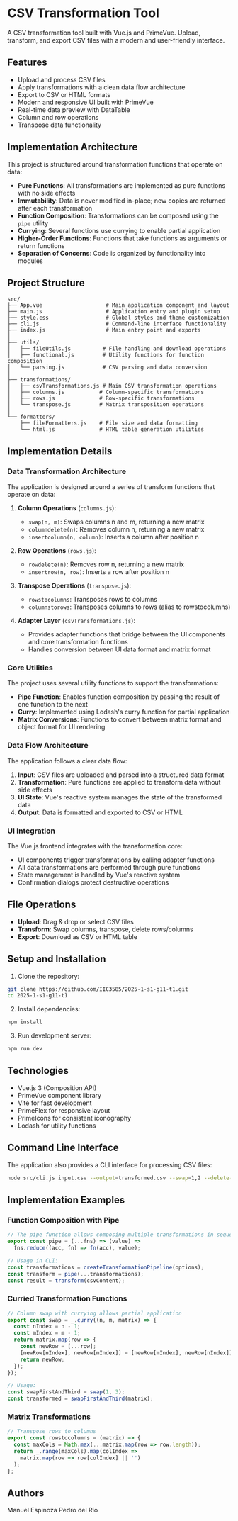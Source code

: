 # CSV Transformation Tool

A CSV transformation tool built with Vue.js and PrimeVue. Upload, transform, and export CSV files with a modern and user-friendly interface.

## Features

* Upload and process CSV files
* Apply transformations with a clean data flow architecture
* Export to CSV or HTML formats
* Modern and responsive UI built with PrimeVue
* Real-time data preview with DataTable
* Column and row operations
* Transpose data functionality

## Implementation Architecture

This project is structured around transformation functions that operate on data:

* **Pure Functions**: All transformations are implemented as pure functions with no side effects
* **Immutability**: Data is never modified in-place; new copies are returned after each transformation
* **Function Composition**: Transformations can be composed using the `pipe` utility
* **Currying**: Several functions use currying to enable partial application
* **Higher-Order Functions**: Functions that take functions as arguments or return functions
* **Separation of Concerns**: Code is organized by functionality into modules

## Project Structure

```
src/
├── App.vue                    # Main application component and layout
├── main.js                    # Application entry and plugin setup
├── style.css                  # Global styles and theme customization
├── cli.js                     # Command-line interface functionality
├── index.js                   # Main entry point and exports
│
├── utils/
│   ├── fileUtils.js          # File handling and download operations
│   ├── functional.js         # Utility functions for function composition
│   └── parsing.js            # CSV parsing and data conversion
│
├── transformations/
│   ├── csvTransformations.js # Main CSV transformation operations
│   ├── columns.js           # Column-specific transformations
│   ├── rows.js              # Row-specific transformations
│   └── transpose.js         # Matrix transposition operations
│
└── formatters/
    ├── fileFormatters.js    # File size and data formatting
    └── html.js              # HTML table generation utilities
```

## Implementation Details

### Data Transformation Architecture

The application is designed around a series of transform functions that operate on data:

1. **Column Operations** (`columns.js`):
   - `swap(n, m)`: Swaps columns n and m, returning a new matrix
   - `columndelete(n)`: Removes column n, returning a new matrix
   - `insertcolumn(n, column)`: Inserts a column after position n

2. **Row Operations** (`rows.js`):
   - `rowdelete(n)`: Removes row n, returning a new matrix
   - `insertrow(n, row)`: Inserts a row after position n

3. **Transpose Operations** (`transpose.js`):
   - `rowstocolumns`: Transposes rows to columns
   - `columnstorows`: Transposes columns to rows (alias to rowstocolumns)

4. **Adapter Layer** (`csvTransformations.js`):
   - Provides adapter functions that bridge between the UI components and core transformation functions
   - Handles conversion between UI data format and matrix format

### Core Utilities

The project uses several utility functions to support the transformations:

- **Pipe Function**: Enables function composition by passing the result of one function to the next
- **Curry**: Implemented using Lodash's curry function for partial application
- **Matrix Conversions**: Functions to convert between matrix format and object format for UI rendering

### Data Flow Architecture

The application follows a clear data flow:

1. **Input**: CSV files are uploaded and parsed into a structured data format
2. **Transformation**: Pure functions are applied to transform data without side effects
3. **UI State**: Vue's reactive system manages the state of the transformed data
4. **Output**: Data is formatted and exported to CSV or HTML

### UI Integration

The Vue.js frontend integrates with the transformation core:

- UI components trigger transformations by calling adapter functions
- All data transformations are performed through pure functions
- State management is handled by Vue's reactive system
- Confirmation dialogs protect destructive operations

## File Operations

- **Upload**: Drag & drop or select CSV files
- **Transform**: Swap columns, transpose, delete rows/columns
- **Export**: Download as CSV or HTML table

## Setup and Installation

1. Clone the repository:
```bash
git clone https://github.com/IIC3585/2025-1-s1-g11-t1.git
cd 2025-1-s1-g11-t1
```

2. Install dependencies:
```bash
npm install
```

3. Run development server:
```bash
npm run dev
```

## Technologies

- Vue.js 3 (Composition API)
- PrimeVue component library
- Vite for fast development
- PrimeFlex for responsive layout
- PrimeIcons for consistent iconography
- Lodash for utility functions

## Command Line Interface

The application also provides a CLI interface for processing CSV files:

```bash
node src/cli.js input.csv --output=transformed.csv --swap=1,2 --delete-row=3
```

## Implementation Examples

### Function Composition with Pipe

```javascript
// The pipe function allows composing multiple transformations in sequence
export const pipe = (...fns) => (value) => 
  fns.reduce((acc, fn) => fn(acc), value);

// Usage in CLI:
const transformations = createTransformationPipeline(options);
const transform = pipe(...transformations);
const result = transform(csvContent);
```

### Curried Transformation Functions

```javascript
// Column swap with currying allows partial application
export const swap = _.curry((n, m, matrix) => {
  const nIndex = n - 1;
  const mIndex = m - 1;
  return matrix.map(row => {
    const newRow = [...row];
    [newRow[nIndex], newRow[mIndex]] = [newRow[mIndex], newRow[nIndex]];
    return newRow;
  });
});

// Usage:
const swapFirstAndThird = swap(1, 3);
const transformed = swapFirstAndThird(matrix);
```

### Matrix Transformations

```javascript
// Transpose rows to columns
export const rowstocolumns = (matrix) => {
  const maxCols = Math.max(...matrix.map(row => row.length));
  return _.range(maxCols).map(colIndex => 
    matrix.map(row => row[colIndex] || '')
  );
};
```

## Authors

Manuel Espinoza
Pedro del Río

